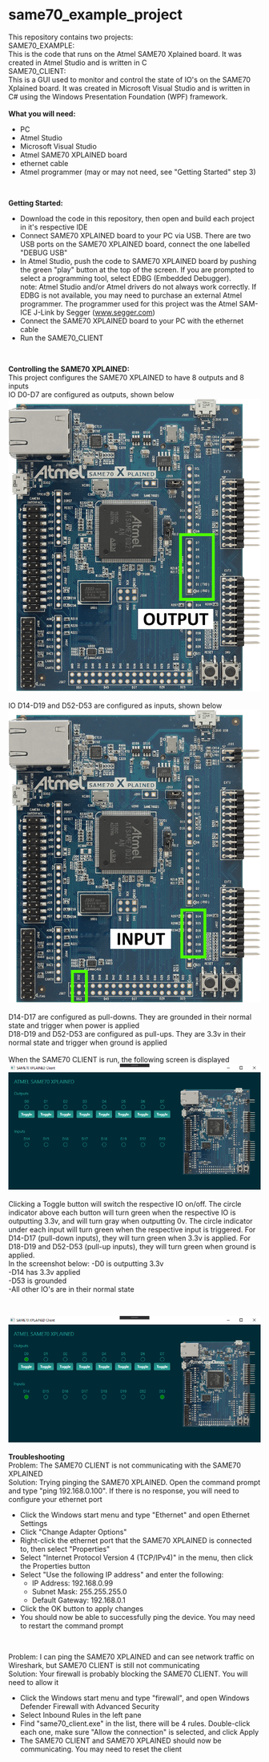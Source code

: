 # same70_example_project

This repository contains two projects: <br/>
SAME70_EXAMPLE: <br/>
This is the code that runs on the Atmel SAME70 Xplained board. It was created in Atmel Studio and is written in C <br/>
SAME70_CLIENT: <br/>
This is a GUI used to monitor and control the state of IO's on the SAME70 Xplained board. It was created in Microsoft Visual Studio and is written in C# using the Windows Presentation Foundation (WPF) framework.<br/><br/>
__What you will need:__
* PC<br/>
* Atmel Studio<br/>
* Microsoft Visual Studio<br/>
* Atmel SAME70 XPLAINED board<br/>
* ethernet cable<br/>
* Atmel programmer (may or may not need, see "Getting Started" step 3)<br/>
<!-- end of list --><br/>
__Getting Started:__
* Download the code in this repository, then open and build each project in it's respective IDE <br/>
* Connect SAME70 XPLAINED board to your PC via USB. There are two USB ports on the SAME70 XPLAINED board, connect the one labelled "DEBUG USB" <br/>
* In Atmel Studio, push the code to SAME70 XPLAINED board by pushing the green "play" button at the top of the screen. If you are prompted to select a programming tool, select EDBG (Embedded Debugger). <br/>
note: Atmel Studio and/or Atmel drivers do not always work correctly. If EDBG is not available, you may need to purchase an external Atmel programmer. The programmer used for this project was the Atmel SAM-ICE J-Link by Segger (www.segger.com) <br/>
* Connect the SAME70 XPLAINED board to your PC with the ethernet cable <br/>
* Run the SAME70_CLIENT<br/>
<!-- end of list --><br/>
__Controlling the SAME70 XPLAINED:__<br/>
This project configures the SAME70 XPLAINED to have 8 outputs and 8 inputs<br/>
IO D0-D7 are configured as outputs, shown below<br/>
![image outputs](https://github.com/mlparadiso540/same70_example_project/blob/master/images/SAME70_OUTPUT.png?raw=true)<br/><br/>
IO D14-D19 and D52-D53 are configured as inputs, shown below<br/>
![image inputs](https://github.com/mlparadiso540/same70_example_project/blob/master/images/SAME70_INPUT.png?raw=true)<br/><br/>
D14-D17 are configured as pull-downs. They are grounded in their normal state and trigger when power is applied<br/>
D18-D19 and D52-D53 are configured as pull-ups. They are 3.3v in their normal state and trigger when ground is applied <br/><br/>
When the SAME70 CLIENT is run, the following screen is displayed<br/>
![image client](https://github.com/mlparadiso540/same70_example_project/blob/master/images/SAME70_CLIENT.png?raw=true)<br/><br/>
Clicking a Toggle button will switch the respective IO on/off. The circle indicator above each button will turn green when the respective IO is outputting 3.3v, and will turn gray when outputting 0v. The circle indicator under each input will turn green when the respective input is triggered. For D14-D17 (pull-down inputs), they will turn green when 3.3v is applied. For D18-D19 and D52-D53 (pull-up inputs), they will turn green when ground is applied. <br/>
In the screenshot below:
-D0 is outputting 3.3v<br/>
-D14 has 3.3v applied<br/>
-D53 is grounded<br/>
-All other IO's are in their normal state<br/>
<!-- end of list --><br/>
![image on](https://github.com/mlparadiso540/same70_example_project/blob/master/images/SAME70_CLIENT_ON.png?raw=true)<br/><br/>
__Troubleshooting__<br/>
Problem: The SAME70 CLIENT is not communicating with the SAME70 XPLAINED<br/>
Solution: Trying pinging the SAME70 XPLAINED. Open the command prompt and type "ping 192.168.0.100". If there is no response, you will need to configure your ethernet port
* Click the Windows start menu and type "Ethernet" and open Ethernet Settings<br/>
* Click "Change Adapter Options" <br/>
* Right-click the ethernet port that the SAME70 XPLAINED is connected to, then select "Properties" <br/>
* Select "Internet Protocol Version 4 (TCP/IPv4)" in the menu, then click the Properties button <br/>
* Select "Use the following IP address" and enter the following:<br/>
  * IP Address: 192.168.0.99<br/>
  * Subnet Mask: 255.255.255.0<br/>
  * Default Gateway: 192.168.0.1<br/><!-- end of list -->
* Click the OK button to apply changes <br/>
* You should now be able to successfully ping the device. You may need to restart the command prompt <br/>
<!-- end of list --><br/>
Problem: I can ping the SAME70 XPLAINED and can see network traffic on Wireshark, but SAME70 CLIENT is still not communicating<br/>
Solution: Your firewall is probably blocking the SAME70 CLIENT. You will need to allow it
* Click the Windows start menu and type "firewall", and open Windows Defender Firewall with Advanced Security <br/>
* Select Inbound Rules in the left pane <br/>
* Find "same70_client.exe" in the list, there will be 4 rules. Double-click each one, make sure "Allow the connection" is selected, and click Apply <br/>
* The SAME70 CLIENT and SAME70 XPLAINED should now be communicating. You may need to reset the client <br/>
<!-- end of list -->












